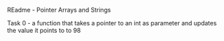 REadme - Pointer Arrays and Strings

Task 0 - a function that takes a pointer to an int as parameter and updates the value it points to to 98

